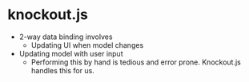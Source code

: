 # knockout.js

+ 2-way data binding involves 
  + Updating UI when model changes
+ Updating model with user input
  + Performing this by hand is tedious and error prone.  Knockout.js handles this for us.

